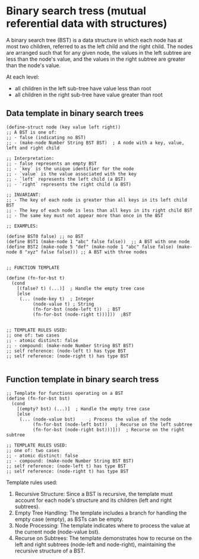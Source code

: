 # Binary search tress (mutual referential data with structures)

A binary search tree (BST) is a data structure in which each node has at most two children, referred to as the left child and the right child. The nodes are arranged such that for any given node, the values in the left subtree are less than the node's value, and the values in the right subtree are greater than the node's value.

At each level: 
* all children in the left sub-tree have value less than root
* all children in the right sub-tree have value greater than root

## Data template in binary search trees
```Lisp
(define-struct node (key value left right))
;; A BST is one of:
;; - false (indicating no BST)
;; - (make-node Number String BST BST)  ; A node with a key, value, left and right child

;; Interpretation:
;; - false represents an empty BST
;; - `key` is the unique identifier for the node
;; - `value` is the value associated with the key
;; - `left` represents the left child (a BST)
;; - `right` represents the right child (a BST)

;; INVARIANT:
;; - The key of each node is greater than all keys in its left child BST
;; - The key of each node is less than all keys in its right child BST
;; - The same key must not appear more than once in the BST

;; EXAMPLES:

(define BST0 false) ;; no BST
(define BST1 (make-node 1 "abc" false false))  ;; A BST with one node
(define BST2 (make-node 5 "def" (make-node 1 "abc" false false) (make-node 8 "xyz" false false))) ;; A BST with three nodes


;; FUNCTION TEMPLATE

(define (fn-for-bst t)
  (cond 
    [(false? t) (...)]  ; Handle the empty tree case
    [else
     (... (node-key t)  ; Integer
          (node-value t) ; String
          (fn-for-bst (node-left t))  ; BST
          (fn-for-bst (node-right t)))]))  ;BST


;; TEMPLATE RULES USED:
;; one of: two cases
;; - atomic distinct: false
;; - compound: (make-node Number String BST BST)
;; self reference: (node-left t) has type BST
;; self reference: (node-right t) has type BST


```

## Function template in binary search tress

```Lisp
;; Template for functions operating on a BST
(define (fn-for-bst bst)
  (cond
    [(empty? bst) (...)]  ; Handle the empty tree case
    [else
     (... (node-value bst)     ; Process the value of the node
          (fn-for-bst (node-left bst))   ; Recurse on the left subtree
          (fn-for-bst (node-right bst)))]))  ; Recurse on the right subtree

;; TEMPLATE RULES USED:
;; one of: two cases
;; - atomic distinct: false
;; - compound: (make-node Number String BST BST)
;; self reference: (node-left t) has type BST
;; self reference: (node-right t) has type BST

```

Template rules used: 

1. Recursive Structure: Since a BST is recursive, the template must account for each node's structure and its children (left and right subtrees).
2. Empty Tree Handling: The template includes a branch for handling the empty case (empty), as BSTs can be empty.
3. Node Processing: The template indicates where to process the value at the current node (node-value bst).
4. Recurse on Subtrees: The template demonstrates how to recurse on the left and right subtrees (node-left and node-right), maintaining the recursive structure of a BST.
